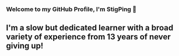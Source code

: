 ### Welcome to my GitHub Profile, I'm StigPing 👋

## I'm a slow but dedicated learner with a broad variety of experience from 13 years of never giving up!

[website]: https://flamewatergaming.com
[twitter]: https://twitter.com/stigping
[youtube]: https://youtube.com/c/SPING
[instagram]: https://instagram.com/stigping
[linkedin]: https://linkedin.com/in/stigping